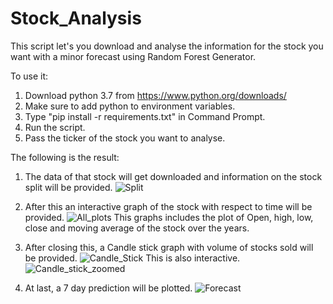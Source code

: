 # Stock_Analysis
This script let's you download and analyse the information for the stock you want with a minor forecast using Random Forest Generator.


To use it:

1) Download python 3.7 from https://www.python.org/downloads/
2) Make sure to add python to environment variables.
3) Type "pip install -r requirements.txt" in Command Prompt.
4) Run the script.
5) Pass the ticker of the stock you want to analyse.


The following is the result:

1) The data of that stock will get downloaded and information on the stock split will be provided.
![Split](https://user-images.githubusercontent.com/44964331/71069203-3d95d380-219e-11ea-91a6-0cb6e9f6c33d.png)

2) After this an interactive graph of the stock with respect to time will be provided.
![All_plots](https://user-images.githubusercontent.com/44964331/71069214-438bb480-219e-11ea-9b2c-08461883aa82.png)
This graphs includes the plot of Open, high, low, close and moving average of the stock over the years.

3) After closing this, a Candle stick graph with volume of stocks sold will be provided.
![Candle_Stick](https://user-images.githubusercontent.com/44964331/71069403-a9783c00-219e-11ea-8ef3-8b14b12e126b.png)
This is also interactive.
![Candle_stick_zoomed](https://user-images.githubusercontent.com/44964331/71069289-6b7b1800-219e-11ea-8462-730ca4e61527.png)

4) At last, a 7 day prediction will be plotted.
![Forecast](https://user-images.githubusercontent.com/44964331/71069460-cc0a5500-219e-11ea-94f3-9ae0e6b88a4f.png)
